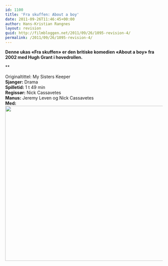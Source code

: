 ```yaml
---
id: 1100
title: 'Fra skuffen: About a boy'
date: 2011-09-26T11:46:45+00:00
author: Hans-Kristian Rangnes
layout: revision
guid: http://filmbloggen.net/2011/09/26/1095-revision-4/
permalink: /2011/09/26/1095-revision-4/
---
```

**Denne ukas &laquo;Fra skuffen&raquo; er den britiske komedien &laquo;About a boy&raquo; fra 2002 med Hugh Grant i hovedrollen.<!--more-->**

**</p> 

Originaltittel: </strong>My Sisters Keeper  
**Sjanger:** Drama  
**Spilletid:** 1 t 49 min  
**Regissør:** Nick Cassavetes  
**Manus:** Jeremy Leven og Nick Cassavetes  
**Med:**  
<a href="http://filmbloggen.net/?attachment_id=1096" rel="attachment wp-att-1096"><img class="alignnone size-large wp-image-1096" src="http://filmbloggen.net/wp-content/uploads//2011/09/about_a_boy_2002_hugh_grant-620x496.jpg" alt="" width="620" height="496" /></a>